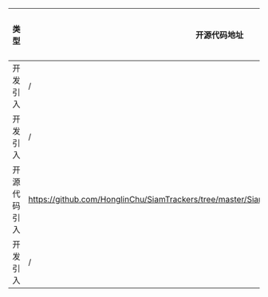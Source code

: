| 类型     | 开源代码地址 | 文件名     | 公网IP地址/公网URL地址/域名/邮箱地址 | 用途说明   |
|--------|--------|---------|------------------------|--------|
| 开发引入 | / | SiamFC/got10k/datasets/otb.py | http://cvlab.hanyang.ac.kr/tracker_benchmark/ | 相关说明 |
| 开发引入 | / | SiamFC/siamfc/dataset.py | https://blog.csdn.net/ImwaterP/article/details/96282230 | 相关说明 |
| 开源代码引入 | https://github.com/HonglinChu/SiamTrackers/tree/master/SiamRPN/SiamRPN/got10k/datasets/otb.py | SiamFC/got10k/datasets/otb.py | http://cvlab.hanyang.ac.kr/tracker_benchmark/seq/%s.zip | 相关说明 |
| 开发引入 | / | SiamFC/got10k/datasets/otb.py | http://cvlab.hanyang.ac.kr/tracker_benchmark/index.html | 相关说明 |
